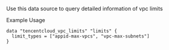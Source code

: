 Use this data source to query detailed information of vpc limits

Example Usage

```hcl
data "tencentcloud_vpc_limits" "limits" {
  limit_types = ["appid-max-vpcs", "vpc-max-subnets"]
}
```